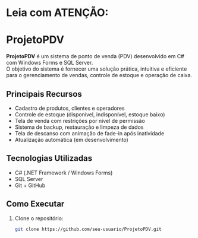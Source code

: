 # Leia com ATENÇÃO:

# ProjetoPDV

**ProjetoPDV** é um sistema de ponto de venda (PDV) desenvolvido em C# com Windows Forms e SQL Server.  
O objetivo do sistema é fornecer uma solução prática, intuitiva e eficiente para o gerenciamento de vendas, controle de estoque e operação de caixa.

## Principais Recursos

- Cadastro de produtos, clientes e operadores
- Controle de estoque (disponível, indisponível, estoque baixo)
- Tela de venda com restrições por nível de permissão
- Sistema de backup, restauração e limpeza de dados
- Tela de descanso com animação de fade-in após inatividade
- Atualização automática (em desenvolvimento)

## Tecnologias Utilizadas

- C# (.NET Framework / Windows Forms)
- SQL Server
- Git + GitHub

## Como Executar

1. Clone o repositório:
   ```bash
   git clone https://github.com/seu-usuario/ProjetoPDV.git